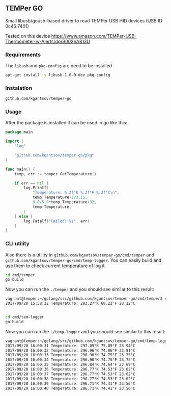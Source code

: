 ## TEMPer GO

Small libusb/gousb-based driver to read TEMPer USB HID devices (USB ID 0c45:7401)

Tested on this device https://www.amazon.com/TEMPer-USB-Thermometer-w-Alerts/dp/B002VA813U


### Requirements

The `libusb` and `pkg-config` are need to be installed

```bash
apt-get install -y libusb-1.0-0-dev pkg-config
```

### Instalation

```bash
github.com/kgantsov/temper-go
```


### Usage

After the package is installed it can be used in go like this:

```go
package main

import (
    "log"

    "github.com/kgantsov/temper-go/pkg"
)

func main() {
    temp, err := temper.GetTemperature()

    if err == nil {
        log.Printf(
            "Temperature: %.2f°K %.2f°F %.2f°C\n",
            temp.Temperature+273.15,
            9.0/5.0*temp.Temperature+32,
            temp.Temperature,
        )
    } else {
        log.Fatalf("Failed: %s", err)
    }
}
```


### CLI utility

Also there is a utility in `github.com/kgantsov/temper-go/cmd/temper` and
`github.com/kgantsov/temper-go/cmd/temp-logger`.
You can easily build and use them to check current temperature of log it

```bash
cd cmd/temper
go build
```

Now you can run the `./temper` and you should see similar to this result:

```bash
vagrant@temper:~/golang/src/github.com/kgantsov/temper-go/cmd/temper$ sudo ./temper
2017/09/20 15:58:22 Temperature: 293.27°K 68.22°F 20.12°C


cd cmd/tem-logger
go build
```

Now you can run the `./temp-logger` and you should see similar to this result:

```bash
vagrant@temper:~/golang/src/github.com/kgantsov/temper-go/cmd/temp-logger$ sudo ./temp-logger
2017/09/20 16:00:31 Temperature: 297.09°K 75.09°F 23.94°C
2017/09/20 16:00:32 Temperature: 296.96°K 74.86°F 23.81°C
2017/09/20 16:00:33 Temperature: 296.90°K 74.75°F 23.75°C
2017/09/20 16:00:34 Temperature: 296.90°K 74.75°F 23.75°C
2017/09/20 16:00:35 Temperature: 296.84°K 74.64°F 23.69°C
2017/09/20 16:00:36 Temperature: 296.77°K 74.53°F 23.62°C
2017/09/20 16:00:37 Temperature: 296.77°K 74.53°F 23.62°C
2017/09/20 16:00:38 Temperature: 296.77°K 74.53°F 23.62°C
2017/09/20 16:00:39 Temperature: 296.71°K 74.41°F 23.56°C
2017/09/20 16:00:40 Temperature: 296.71°K 74.41°F 23.56°C
```
